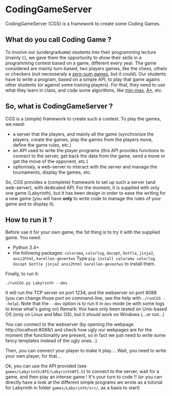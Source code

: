 # CodingGameServer
CodingGameServer (CGS) is a framework to create some Coding Games.

## What do you call **Coding Game** ?
To involve our (undergraduate) students into their programming lecture (mainly `C`), we gave them the opportunity to show their skills in a programming contest based on a game, different every year.
The game considered are mainly turn-based, two players games, like the chess, othelo or checkers (not necesseraly a [zero-sum games](https://en.wikipedia.org/wiki/Zero-sum_game), but it could).
Our students have to write a program, based on a simple API, to play that game agains other students (or against some training players). For that, they need to use what they learn in class, and code some algorithms, like [min-max](https://en.wikipedia.org/wiki/Minimax), [A*](https://en.wikipedia.org/wiki/A*_search_algorithm), etc.

## So, what is CodingGameServer ?
CGS is a (simple) framework to create such a contest.
To play the games, we need:
- a server that the players, and mainly all the game (synchronize the players, create the games, play the games from the players move, define the game rules, etc.)
- an API used to write the player programs (this API provides functions to connect to the server, get back the data from the game, send a move or get the move of the opponent, etc.)
- optionnaly, a web-server to interact with the server and manage the tournaments, display the games, etc.

So, CGS provides a (complete) framework to set up such a server (and web-server), with dedicated API. For the moment, it is supplied with only one game (Labyrinth), but it has been design in order to ease the writing for a new game (you will have **only** to write code to manage the rules of your game and to display it).



## How to run it ?
Before use it for your own game, the 1st thing is to try it with the supplied game.
You need:
- Python 3.4+
- the following packages: `colorama`, `colorlog`, `docopt`, `bottle`, `jinja2`, `ansi2html`, `karellen-geventws`
Type `pip install colorama colorlog docopt bottle jinja2 ansi2html karellen-geventws` to install them.

Finally, to run it:
```
./runCGS.py Labyrinth --dev
```
It will run the TCP server on port 1234, and the webserver on port 8088 (you can change those port on command-line, see the help with `./runCGS --help`). Note that the `--dev` option is to run it in `dev` mode (ie with some logs to know what's going on)
Remark: this have only been tested on Unix-based OS (only on Linux and Mac OS), but it *should* work on Windows (...or not...)

You can connect to the webserver (by opening the webpage http://localhost:8088/) and check how ugly our webpages are for the moment (the functionality are present, so in fact we just need to write some fancy templates instead of the ugly ones...).

Then, you can connect your player to make it play....
Wait, you need to write your own player, for that...

Ok, you can use the API provided (see `games/Labyrinth/API/LabyrinthAPI.h`) to connect to the server, wait for a game, and then play an intense game ! It's your turn to code !!
(or you can directly have a look at the different simple programs we wrote as a tutorial for Labyrinth in folder `games/Labyrinth/src/`, as a basis to start)

